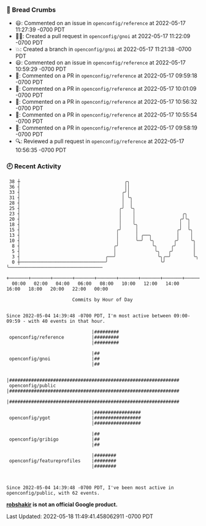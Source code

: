 ### 🍞 Bread Crumbs

 * 😃: Commented on an issue in `openconfig/reference` at 2022-05-17 11:27:39 -0700 PDT
 * ✍🏼: Created a pull request in `openconfig/gnoi` at 2022-05-17 11:22:09 -0700 PDT
 * 💥: Created a branch in `openconfig/gnoi` at 2022-05-17 11:21:38 -0700 PDT
 * 😃: Commented on an issue in `openconfig/reference` at 2022-05-17 10:59:29 -0700 PDT
 * 💬: Commented on a PR in  `openconfig/reference` at 2022-05-17 09:59:18 -0700 PDT
 * 💬: Commented on a PR in  `openconfig/reference` at 2022-05-17 10:01:09 -0700 PDT
 * 💬: Commented on a PR in  `openconfig/reference` at 2022-05-17 10:56:32 -0700 PDT
 * 💬: Commented on a PR in  `openconfig/reference` at 2022-05-17 10:55:54 -0700 PDT
 * 💬: Commented on a PR in  `openconfig/reference` at 2022-05-17 09:58:19 -0700 PDT
 * 🔍: Reviewed a pull request in  `openconfig/reference` at 2022-05-17 10:56:35 -0700 PDT

### 🕘 Recent Activity
```
 38 ┼                                      ╭╮
 36 ┤                                      ││
 33 ┤                                     ╭╯│
 31 ┤                                     │ ╰╮
 28 ┤                                     │  │
 25 ┤                                    ╭╯  ╰╮
 23 ┤                                    │    │                 ╭╮
 20 ┤                                    │    │                ╭╯╰╮
 18 ┤                                    │    ╰╮               │  │
 15 ┤                                   ╭╯     │              ╭╯  ╰╮
 13 ┤                                   │      │ ╭──╮         │    │
 10 ┤                                   │      ╰─╯  ╰╮       ╭╯    ╰╮
  8 ┤                                  ╭╯            ╰╮     ╭╯      │
  5 ┤                                  │              ╰╮   ╭╯       │
  3 ┤                               ╭──╯               ╰╮╭─╯        ╰╮
  0 ┼───────────────────────────────╯                   ╰╯           ╰──────────────────────────────────
    +───────+───────+───────+───────+───────+───────+───────+───────+───────+───────+───────+───────+────
  00:00   02:00   04:00   06:00   08:00   10:00   12:00   14:00   16:00   18:00   20:00   22:00   00:00   

						Commits by Hour of Day


Since 2022-05-04 14:39:48 -0700 PDT, I'm most active between 09:00-09:59 - with 40 events in that hour.

```



```
                               |#########
 openconfig/reference          |#########
                               |#########

                               |##
 openconfig/gnoi               |##
                               |##

                               |##############################################################
 openconfig/public             |##############################################################
                               |##############################################################

                               |#################
 openconfig/ygot               |#################
                               |#################

                               |##
 openconfig/gribigo            |##
                               |##

                               |########
 openconfig/featureprofiles    |########
                               |########



Since 2022-05-04 14:39:48 -0700 PDT, I've been most active in openconfig/public, with 62 events.

```
**[robshakir](mailto:robjs@google.com) is not an official Google product.**  


Last Updated: 2022-05-18 11:49:41.458062911 -0700 PDT
